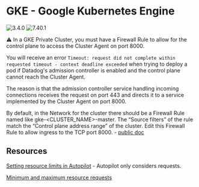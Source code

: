 # GKE - Google Kubernetes Engine

![3.4.0](https://img.shields.io/badge/Datadog%20chart-3.40-632ca6?labelColor=f0f0f0&logo=Helm&logoColor=0f1689)
![7.40.1](https://img.shields.io/badge/Agent-7.40.1-632ca6?&labelColor=f0f0f0&logo=Datadog&logoColor=632ca6)

:warning: In a GKE Private Cluster, you must have a Firewall Rule to allow for the control plane to access the Cluster Agent on port 8000.

You will receive an error `Timeout: request did not complete within requested timeout - context deadline exceeded` when trying to deploy a pod if Datadog's admission controller is enabled and the control plane cannot reach the Cluster Agent.

The reason is that the admission controller service handling incoming connections receives the request on port 443 and directs it to a service implemented by the Cluster Agent on port 8000.

By default, in the Network for the cluster there should be a Firewall Rule named like gke-<CLUSTER_NAME>-master. The “Source filters” of the rule match the “Control plane address range” of the cluster. Edit this Firewall Rule to allow ingress to the TCP port 8000. - [public doc](◊https://docs.datadoghq.com/containers/cluster_agent/admission_controller/?tab=operator#notes)

## Resources

[Setting resource limits in Autopilot](https://cloud.google.com/kubernetes-engine/docs/concepts/autopilot-resource-requests#resource-limits) - Autopilot only considers requests.

[Minimum and maximum resource requests](https://cloud.google.com/kubernetes-engine/docs/concepts/autopilot-resource-requests#min-max-requests)
